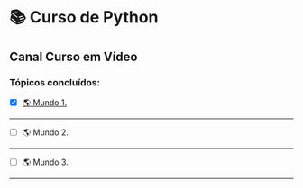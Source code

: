 # :books: Curso de Python
## Canal Curso em Vídeo
### Tópicos concluídos:
- [x] [:earth_americas: Mundo 1.](https://github.com/PedroSantana2/exercicios-python-canal-curso-em-video/tree/main/Mundos/mundo-1)
---
- [ ] :earth_americas: Mundo 2.
---
- [ ] :earth_americas: Mundo 3.
---
